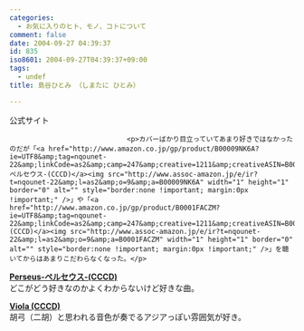 ```yaml
---
categories:
  - お気に入りのヒト、モノ、コトについて
comment: false
date: 2004-09-27 04:39:37
id: 835
iso8601: 2004-09-27T04:39:37+09:00
tags:
  - undef
title: 島谷ひとみ （しまたに ひとみ）

---
```


<div class="entry-body">
                                 <p>公式サイト</p>
                              
                                 <p>カバーばかり目立っていてあまり好きではなかったのだが「<a href="http://www.amazon.co.jp/gp/product/B00009NK6A?ie=UTF8&amp;tag=nqounet-22&amp;linkCode=as2&amp;camp=247&amp;creative=1211&amp;creativeASIN=B00009NK6A">Perseus-ペルセウス-(CCCD)</a><img src="http://www.assoc-amazon.jp/e/ir?t=nqounet-22&amp;l=as2&amp;o=9&amp;a=B00009NK6A" width="1" height="1" border="0" alt="" style="border:none !important; margin:0px !important;" />」や「<a href="http://www.amazon.co.jp/gp/product/B0001FACZM?ie=UTF8&amp;tag=nqounet-22&amp;linkCode=as2&amp;camp=247&amp;creative=1211&amp;creativeASIN=B0001FACZM">Viola     (CCCD)</a><img src="http://www.assoc-amazon.jp/e/ir?t=nqounet-22&amp;l=as2&amp;o=9&amp;a=B0001FACZM" width="1" height="1" border="0" alt="" style="border:none !important; margin:0px !important;" />」を聴いてからはあまりこだわらなくなった。</p>

<p><strong><a href="http://www.amazon.co.jp/gp/product/B00009NK6A?ie=UTF8&amp;tag=nqounet-22&amp;linkCode=as2&amp;camp=247&amp;creative=1211&amp;creativeASIN=B00009NK6A">Perseus-ペルセウス-(CCCD)</a><img src="http://www.assoc-amazon.jp/e/ir?t=nqounet-22&amp;l=as2&amp;o=9&amp;a=B00009NK6A" width="1" height="1" border="0" alt="" style="border:none !important; margin:0px !important;" /></strong><br />
どこがどう好きなのかよくわからないけど好きな曲。</p>

<p><strong><a href="http://www.amazon.co.jp/gp/product/B0001FACZM?ie=UTF8&amp;tag=nqounet-22&amp;linkCode=as2&amp;camp=247&amp;creative=1211&amp;creativeASIN=B0001FACZM">Viola     (CCCD)</a><img src="http://www.assoc-amazon.jp/e/ir?t=nqounet-22&amp;l=as2&amp;o=9&amp;a=B0001FACZM" width="1" height="1" border="0" alt="" style="border:none !important; margin:0px !important;" /></strong><br />
胡弓（二胡）と思われる音色が奏でるアジアっぽい雰囲気が好き。</p>
                              </div>
    	